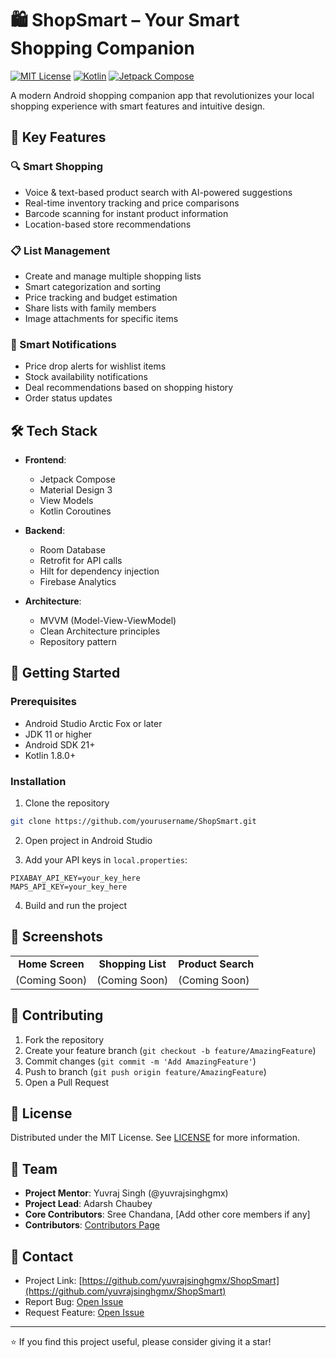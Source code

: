 # 🛍️ ShopSmart – Your Smart Shopping Companion

[![MIT License](https://img.shields.io/badge/License-MIT-green.svg)](https://choosealicense.com/licenses/mit/)
[![Kotlin](https://img.shields.io/badge/Kotlin-1.8.0-purple.svg)](https://kotlinlang.org/)
[![Jetpack Compose](https://img.shields.io/badge/Jetpack%20Compose-Latest-blue.svg)](https://developer.android.com/jetpack/compose)

A modern Android shopping companion app that revolutionizes your local shopping experience with smart features and intuitive design.

## 📱 Key Features

### 🔍 Smart Shopping
- Voice & text-based product search with AI-powered suggestions
- Real-time inventory tracking and price comparisons
- Barcode scanning for instant product information
- Location-based store recommendations

### 📋 List Management
- Create and manage multiple shopping lists
- Smart categorization and sorting
- Price tracking and budget estimation
- Share lists with family members
- Image attachments for specific items

### 🔔 Smart Notifications
- Price drop alerts for wishlist items
- Stock availability notifications
- Deal recommendations based on shopping history
- Order status updates

## 🛠️ Tech Stack

- **Frontend**: 
  - Jetpack Compose
  - Material Design 3
  - View Models
  - Kotlin Coroutines

- **Backend**:
  - Room Database
  - Retrofit for API calls
  - Hilt for dependency injection
  - Firebase Analytics

- **Architecture**:
  - MVVM (Model-View-ViewModel)
  - Clean Architecture principles
  - Repository pattern

## 🚀 Getting Started

### Prerequisites
- Android Studio Arctic Fox or later
- JDK 11 or higher
- Android SDK 21+
- Kotlin 1.8.0+

### Installation

1. Clone the repository
```bash
git clone https://github.com/yourusername/ShopSmart.git
```

2. Open project in Android Studio

3. Add your API keys in `local.properties`:
```properties
PIXABAY_API_KEY=your_key_here
MAPS_API_KEY=your_key_here
```

4. Build and run the project

## 📸 Screenshots

<table>
  <tr>
    <td align="center"><strong>Home Screen</strong></td>
    <td align="center"><strong>Shopping List</strong></td>
    <td align="center"><strong>Product Search</strong></td>
  </tr>
  <tr>
    <td>(Coming Soon)</td>
    <td>(Coming Soon)</td>
    <td>(Coming Soon)</td>
  </tr>
</table>

## 🤝 Contributing

1. Fork the repository
2. Create your feature branch (`git checkout -b feature/AmazingFeature`)
3. Commit changes (`git commit -m 'Add AmazingFeature'`)
4. Push to branch (`git push origin feature/AmazingFeature`)
5. Open a Pull Request

## 📄 License  
Distributed under the MIT License. See [LICENSE](LICENSE) for more information.

## 👥 Team

- **Project Mentor**: Yuvraj Singh (@yuvrajsinghgmx)
- **Project Lead**: Adarsh Chaubey
- **Core Contributors**: Sree Chandana, [Add other core members if any]
- **Contributors**: [Contributors Page](https://github.com/yuvrajsinghgmx/ShopSmart/contributors)

## 📮 Contact

- Project Link: [https://github.com/yuvrajsinghgmx/ShopSmart](https://github.com/yuvrajsinghgmx/ShopSmart)
- Report Bug: [Open Issue](https://github.com/yuvrajsinghgmx/ShopSmart/issues)
- Request Feature: [Open Issue](https://github.com/yuvrajsinghgmx/ShopSmart/issues)


---

⭐️ If you find this project useful, please consider giving it a star!